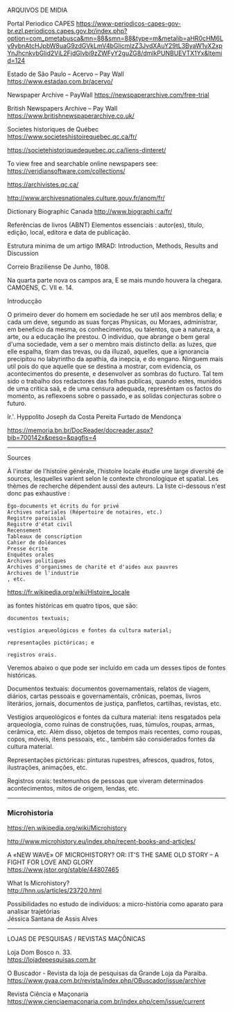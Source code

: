 ARQUIVOS DE MIDIA 

Portal Periodico CAPES
https://www-periodicos-capes-gov-br.ezl.periodicos.capes.gov.br/index.php?option=com_pmetabusca&mn=88&smn=88&type=m&metalib=aHR0cHM6Ly9ybnAtcHJpbW8uaG9zdGVkLmV4bGlicmlzZ3JvdXAuY29tL3ByaW1vX2xpYnJhcnkvbGlid2ViL2FjdGlvbi9zZWFyY2guZG8/dmlkPUNBUEVTX1Yx&Itemid=124 

Estado de São Paulo – Acervo – Pay Wall
https://www.estadao.com.br/acervo/ 

Newspaper Archive – PayWall 
https://newspaperarchive.com/free-trial 

British Newspapers Archive – Pay Wall 
https://www.britishnewspaperarchive.co.uk/ 

Societes historiques de Québec
https://www.societeshistoirequebec.qc.ca/fr/ 

https://societehistoriquedequebec.qc.ca/liens-dinteret/ 

To view free and searchable online newspapers see: 
https://veridiansoftware.com/collections/ 

https://archivistes.qc.ca/

http://www.archivesnationales.culture.gouv.fr/anom/fr/

Dictionary Biographic Canada 
http://www.biographi.ca/fr/ 



Referências de livros (ABNT) 
Elementos essenciais : autor(es), titulo, edição, local, editora e data de publicação. 


Estrutura minima de um artigo 
IMRAD: Introduction, Methods, Results and Discussion


    
Correio Braziliense 
De Junho, 1808. 

Na quarta parte nova os campos ara, 
E se mais mundo houvera la chegara. 
    CAMOENS, C. VII e. 14. 

Introducção 

O primeiro dever do homem em sociedade he ser util aos membros della; e cada um deve, segundo as suas forças Physicas, ou Moraes, administrar, em beneficio da mesma, os conhecimentos, ou talentos, que a natureza, a arte, ou a educação lhe prestou. O individuo, que abrange o bem geral d'uma sociedade, vem a ser o membro mais distincto della: as luzes, que elle espalha, tîram das trevas, ou da illuzaõ, aquelles, que a ignorancia precipitou no labyrintho da apathia, da inepcia, e do engano. Ninguem mais util pois do que aquelle que se destina a mostrar, com evidencia, os acontecimentos do presente, e desenvolver as sombras do fucturo. Tal tem sido o trabalho dos redactores das folhas publicas, quando estes, munidos de uma critica saã, e de uma censura adequada, represêntam os factos do momento, as reflexoens sobre o passado, e as solidas conjecturas sobre o futuro. 
    
Ir.'. Hyppolito Joseph da Costa Pereita Furtado de Mendonça

https://memoria.bn.br/DocReader/docreader.aspx?bib=700142x&pesq=&pagfis=4

------

Sources

À l'instar de l'histoire générale, l’histoire locale étudie une large diversité de sources, lesquelles varient selon le contexte chronologique et spatial. Les thèmes de recherche dépendent aussi des auteurs. La liste ci-dessous n'est donc pas exhaustive :

    Égo-documents et écrits du for privé
    Archives notariales (Répertoire de notaires, etc.)
    Registre paroissial
    Registre d'état civil
    Recensement
    Tableaux de conscription
    Cahier de doléances
    Presse écrite
    Enquêtes orales
    Archives politiques
    Archives d'organismes de charité et d'aides aux pauvres
    Archives de l'industrie
    , etc.

https://fr.wikipedia.org/wiki/Histoire_locale

as fontes históricas em quatro tipos, que são:

    documentos textuais;

    vestígios arqueológicos e fontes da cultura material;

    representações pictóricas; e

    registros orais.

Veremos abaixo o que pode ser incluído em cada um desses tipos de fontes históricas.

Documentos textuais: documentos governamentais, relatos de viagem, diários, cartas pessoais e governamentais, crônicas, poemas, livros literários, jornais, documentos de justiça, panfletos, cartilhas, revistas, etc.

Vestígios arqueológicos e fontes da cultura material: itens resgatados pela arqueologia, como ruínas de construções, ruas, túmulos, roupas, armas, cerâmica, etc. Além disso, objetos de tempos mais recentes, como roupas, copos, móveis, itens pessoais, etc., também são considerados fontes da cultura material.

Representações pictóricas: pinturas rupestres, afrescos, quadros, fotos, ilustrações, animações, etc.

Registros orais: testemunhos de pessoas que viveram determinados acontecimentos, mitos de origem, lendas, etc.


------

### Microhistoria

https://en.wikipedia.org/wiki/Microhistory


http://www.microhistory.eu/index.php/recent-books-and-articles/

A «NEW WAVE» OF MICROHISTORY? OR: IT'S THE SAME OLD STORY – A FIGHT FOR LOVE AND GLORY  
https://www.jstor.org/stable/44807465

What Is Microhistory?  
http://hnn.us/articles/23720.html

Possibilidades no estudo de indivíduos: a micro-história como aparato para analisar trajetórias  
Jéssica Santana de Assis Alves

----- 

LOJAS DE PESQUISAS / REVISTAS MAÇÔNICAS

Loja Dom Bosco n. 33.   
https://lojadepesquisas.com.br

O Buscador - Revista da loja de pesquisas da Grande Loja da Paraiba.   
https://www.gvaa.com.br/revista/index.php/OBuscador/issue/archive

Revista Ciência e Maçonaria
https://www.cienciaemaconaria.com.br/index.php/cem/issue/current






